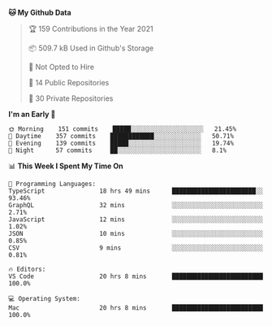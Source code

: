<!--START_SECTION:waka-->
**🐱 My Github Data** 

> 🏆 159 Contributions in the Year 2021
 > 
> 📦 509.7 kB Used in Github's Storage 
 > 
> 🚫 Not Opted to Hire
 > 
> 📜 14 Public Repositories 
 > 
> 🔑 30 Private Repositories  
 > 
**I'm an Early 🐤** 

```text
🌞 Morning    151 commits    █████░░░░░░░░░░░░░░░░░░░░   21.45% 
🌆 Daytime    357 commits    ████████████░░░░░░░░░░░░░   50.71% 
🌃 Evening    139 commits    █████░░░░░░░░░░░░░░░░░░░░   19.74% 
🌙 Night      57 commits     ██░░░░░░░░░░░░░░░░░░░░░░░   8.1%

```


📊 **This Week I Spent My Time On** 

```text
💬 Programming Languages: 
TypeScript               18 hrs 49 mins      ███████████████████████░░   93.46% 
GraphQL                  32 mins             ░░░░░░░░░░░░░░░░░░░░░░░░░   2.71% 
JavaScript               12 mins             ░░░░░░░░░░░░░░░░░░░░░░░░░   1.02% 
JSON                     10 mins             ░░░░░░░░░░░░░░░░░░░░░░░░░   0.85% 
CSV                      9 mins              ░░░░░░░░░░░░░░░░░░░░░░░░░   0.81%

🔥 Editors: 
VS Code                  20 hrs 8 mins       █████████████████████████   100.0%

💻 Operating System: 
Mac                      20 hrs 8 mins       █████████████████████████   100.0%

```


<!--END_SECTION:waka-->

